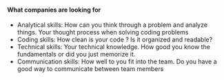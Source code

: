 #### What companies are looking for

- Analytical skills: How can you think through a problem and analyze things. Your thought process when solving coding problems
- Coding skills: How clean is your code ? Is it organized and readable?
- Technical skills: Your technical knowledge. How good you know the fundamentals or did you just memorize it.
- Communication skills: How well to you fit into the team. Do you have a good way to communicate between team members


